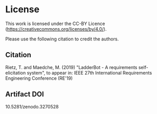 # License

This work is licensed under the CC-BY Licence (https://creativecommons.org/licenses/by/4.0/).

Please use the following citation to credit the authors.

## Citation

Rietz, T. and Maedche, M. (2019) "LadderBot - A requirements self-elicitation system", to appear in: IEEE 27th International Requirements Engineering Conference (RE'19)

## Artifact DOI

10.5281/zenodo.3270528

